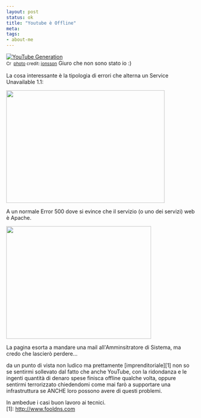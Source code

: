 ```yaml
--- 
layout: post
status: ok
title: "Youtube è Offline"
meta: 
tags: 
- about-me
---
```

<a href="http://www.flickr.com/photos/81571077@N00/488412425/" title="YouTube Generation" target="_blank"><img src="http://farm1.static.flickr.com/208/488412425_ed0832a628.jpg" alt="YouTube Generation" border="0" /></a>  
<small><a href="http://creativecommons.org/licenses/by/2.0/" title="Attribution License" target="_blank"><img src="http://www.lastknight.com/wp-content/plugins/photo-dropper/images/cc.png" alt="Creative Commons License" border="0" width="16" height="16" align="absmiddle" /></a> <a href="http://www.photodropper.com/photos/" target="_blank">photo</a> credit: <a href="http://www.flickr.com/photos/81571077@N00/488412425/" title="jonsson" target="_blank">jonsson</a></small>
Giuro che non sono stato io :)  
  
La cosa interessante è la tipologia di errori che alterna un Service Unavailable 1.1:  
  
<a href="http://www.lastknight.com/download//2010/03/YouTube-Offline.png"><img src="http://www.lastknight.com/download//2010/03/YouTube-Offline-422x300.png" alt="" title="YouTube Offline" width="422" height="300" class="aligncenter size-medium wp-image-1906" /></a>
  
A un normale Error 500 dove si evince che il servizio (o uno dei servizi) web è Apache.  
  
<a href="http://www.lastknight.com/download//2010/03/YouTube-Offline-2.png"><img src="http://www.lastknight.com/download//2010/03/YouTube-Offline-2-386x300.png" alt="" title="YouTube Offline 2" width="386" height="300" class="aligncenter size-medium wp-image-1907" /></a>
  
La pagina esorta a mandare una mail all'Amminsitratore di Sistema, ma credo che lascierò perdere...  
  
da un punto di vista non ludico ma prettamente [imprenditoriale][1] non so se sentirmi sollevato dal fatto che anche YouTube, con la ridondanza e le ingenti quantità di denaro spese finisca offline qualche volta, oppure sentirmi terrorizzato chiedendomi come mai farò a supportare una infrastruttura se ANCHE loro possono avere di questi problemi.  
  
In ambedue i casi buon lavoro ai tecnici.  
[1]: http://www.fooldns.com
 
